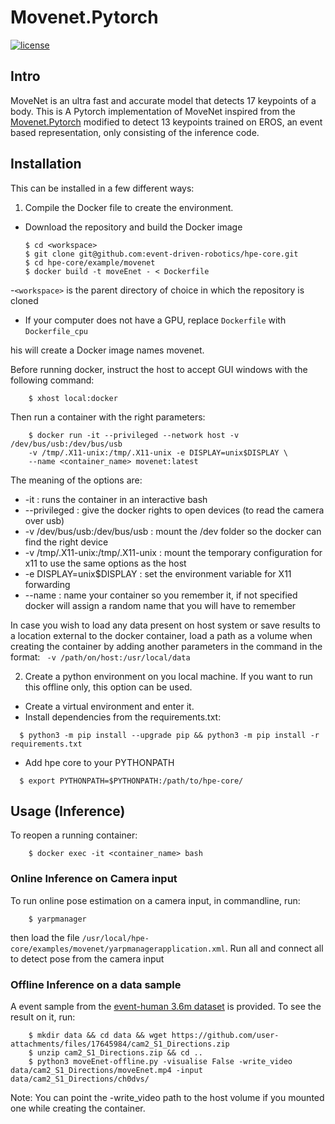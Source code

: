 # Movenet.Pytorch

[![license](https://img.shields.io/github/license/mashape/apistatus.svg?maxAge=2592000)](https://github.com/fire717/Fire/blob/main/LICENSE)

## Intro

MoveNet is an ultra fast and accurate model that detects 17 keypoints of a body.
This is A Pytorch implementation of MoveNet inspired from the [Movenet.Pytorch](https://github.com/fire717/movenet.pytorch) modified to detect 13 keypoints trained on EROS, an event based representation, only consisting of the inference code.


## Installation

This can be installed in a few different ways:

1. Compile the Docker file to create the environment.

- Download the repository and build the Docker image
    ```shell
    $ cd <workspace>
    $ git clone git@github.com:event-driven-robotics/hpe-core.git
    $ cd hpe-core/example/movenet
    $ docker build -t moveEnet - < Dockerfile
    ```
-`<workspace>` is the parent directory of choice in which the repository is cloned
- If your computer does not have a GPU, replace `Dockerfile` with `Dockerfile_cpu` 

his will create a Docker image names movenet. 

Before running docker, instruct the host to accept GUI windows with the following command:
    
```shell
    $ xhost local:docker
```

Then run a container with the right parameters:

```shell
    $ docker run -it --privileged --network host -v /dev/bus/usb:/dev/bus/usb 
    -v /tmp/.X11-unix:/tmp/.X11-unix -e DISPLAY=unix$DISPLAY \
    --name <container_name> movenet:latest
```

The meaning of the options are:
* -it : runs the container in an interactive bash
* --privileged : give the docker rights to open devices (to read the camera over usb)
* -v /dev/bus/usb:/dev/bus/usb : mount the /dev folder so the docker can find the right device
* -v /tmp/.X11-unix:/tmp/.X11-unix : mount the temporary configuration for x11 to use the same options as the host
* -e DISPLAY=unix$DISPLAY : set the environment variable for X11 forwarding
* --name : name your container so you remember it, if not specified docker will assign a random name that you will have to remember

In case you wish to load any data present on host system or save results to a location external to the docker container, load a path as a volume when creating the container by adding another parameters in the command in the format: `
-v /path/on/host:/usr/local/data`

2. Create a python environment on you local machine. 
If you want to run this offline only, this option can be used. 
 - Create a virtual environment and enter it.
 - Install dependencies from the requirements.txt:

```shell
  $ python3 -m pip install --upgrade pip && python3 -m pip install -r requirements.txt
```
 - Add hpe core to your PYTHONPATH
```shell
  $ export PYTHONPATH=$PYTHONPATH:/path/to/hpe-core/
```
## Usage (Inference)

To reopen a running container: 
```shell
    $ docker exec -it <container_name> bash
  ```

### Online Inference on Camera input
To run online pose estimation on a camera input, in commandline, run:  
```shell
    $ yarpmanager
  ```

then load the file `/usr/local/hpe-core/examples/movenet/yarpmanagerapplication.xml`. Run all and connect all to detect pose from the camera input

### Offline Inference on a data sample

A event sample from the [event-human 3.6m dataset](https://zenodo.org/records/7842598) is provided. To see the result on it, run: 

```shell
    $ mkdir data && cd data && wget https://github.com/user-attachments/files/17645984/cam2_S1_Directions.zip
    $ unzip cam2_S1_Directions.zip && cd ..
    $ python3 moveEnet-offline.py -visualise False -write_video data/cam2_S1_Directions/moveEnet.mp4 -input data/cam2_S1_Directions/ch0dvs/
```
Note: You can point the -write_video path to the host volume if you mounted one while creating the container.

